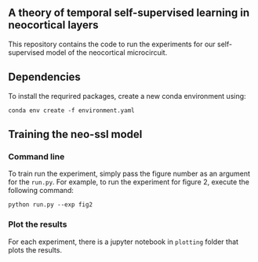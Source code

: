 ## A theory of temporal self-supervised learning in neocortical layers

This repository contains the code to run the experiments for our self-supervised model of the neocortical microcircuit.

## Dependencies

To install the requrired packages, create a new conda environment using:

```
conda env create -f environment.yaml
```

## Training the neo-ssl model

### Command line

To train run the experiment, simply pass the figure number as an argument for the `run.py`. For example, to run the experiment for figure 2, execute the following command:

```
python run.py --exp fig2
```

### Plot the results
For each experiment, there is a jupyter notebook in `plotting` folder that plots the results.
